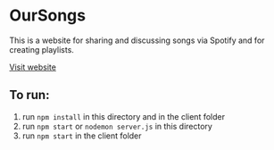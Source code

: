 # OurSongs

This is a website for sharing and discussing songs via Spotify and for creating playlists.

[Visit website](https://oursongs.herokuapp.com/)

## To run:

1. run `npm install` in this directory and in the client folder
2. run `npm start` or `nodemon server.js` in this directory
3. run `npm start` in the client folder

